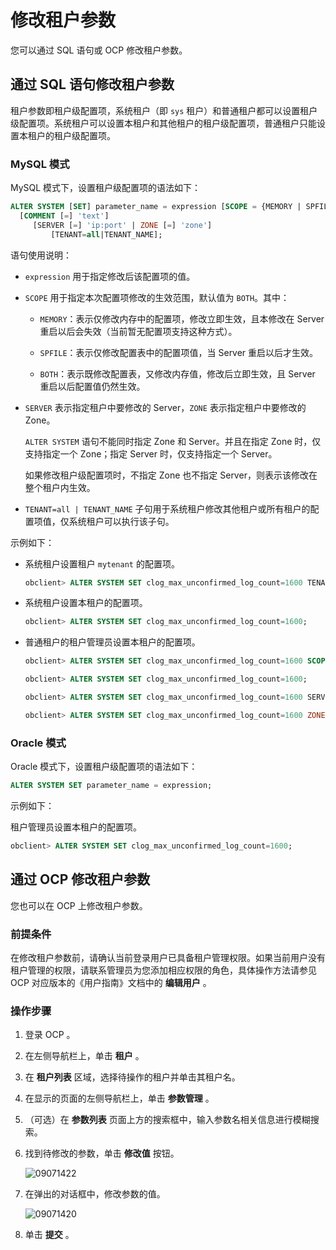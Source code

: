 # 修改租户参数

您可以通过 SQL 语句或 OCP 修改租户参数。

## 通过 SQL 语句修改租户参数

租户参数即租户级配置项，系统租户（即 `sys` 租户）和普通租户都可以设置租户级配置项。系统租户可以设置本租户和其他租户的租户级配置项，普通租户只能设置本租户的租户级配置项。

### MySQL 模式

MySQL 模式下，设置租户级配置项的语法如下：

```sql
ALTER SYSTEM [SET] parameter_name = expression [SCOPE = {MEMORY | SPFILE | BOTH}] 
  [COMMENT [=] 'text']
     [SERVER [=] 'ip:port' | ZONE [=] 'zone']
         [TENANT=all|TENANT_NAME];
```

语句使用说明：

* `expression` 用于指定修改后该配置项的值。

* `SCOPE` 用于指定本次配置项修改的生效范围，默认值为 `BOTH`。其中：

  * `MEMORY`：表示仅修改内存中的配置项，修改立即生效，且本修改在 Server 重启以后会失效（当前暂无配置项支持这种方式）。

  * `SPFILE`：表示仅修改配置表中的配置项值，当 Server 重启以后才生效。

  * `BOTH`：表示既修改配置表，又修改内存值，修改后立即生效，且 Server 重启以后配置值仍然生效。

* `SERVER` 表示指定租户中要修改的 Server，`ZONE` 表示指定租户中要修改的 Zone。

  `ALTER SYSTEM` 语句不能同时指定 Zone 和 Server。并且在指定 Zone 时，仅支持指定一个 Zone；指定 Server 时，仅支持指定一个 Server。

  如果修改租户级配置项时，不指定 Zone 也不指定 Server，则表示该修改在整个租户内生效。
  
* `TENANT=all | TENANT_NAME` 子句用于系统租户修改其他租户或所有租户的配置项值，仅系统租户可以执行该子句。

示例如下：

* 系统租户设置租户 `mytenant` 的配置项。

  ```sql
  obclient> ALTER SYSTEM SET clog_max_unconfirmed_log_count=1600 TENANT='mytenant';
  ```

* 系统租户设置本租户的配置项。

  ```sql
  obclient> ALTER SYSTEM SET clog_max_unconfirmed_log_count=1600;
  ```

* 普通租户的租户管理员设置本租户的配置项。

  ```sql
  obclient> ALTER SYSTEM SET clog_max_unconfirmed_log_count=1600 SCOPE=SPFILE;
  
  obclient> ALTER SYSTEM SET clog_max_unconfirmed_log_count=1600;
  
  obclient> ALTER SYSTEM SET clog_max_unconfirmed_log_count=1600 SERVER='192.168.100.1:2882';
  
  obclient> ALTER SYSTEM SET clog_max_unconfirmed_log_count=1600 ZONE='z1';
  ```

### Oracle 模式

Oracle 模式下，设置租户级配置项的语法如下：

```sql
ALTER SYSTEM SET parameter_name = expression;
```

示例如下：

租户管理员设置本租户的配置项。

```sql
obclient> ALTER SYSTEM SET clog_max_unconfirmed_log_count=1600;
```

## 通过 OCP 修改租户参数

您也可以在 OCP 上修改租户参数。

### 前提条件

在修改租户参数前，请确认当前登录用户已具备租户管理权限。如果当前用户没有租户管理的权限，请联系管理员为您添加相应权限的角色，具体操作方法请参见 OCP 对应版本的《用户指南》文档中的 **编辑用户** 。

### 操作步骤

1. 登录 OCP 。

2. 在左侧导航栏上，单击 **租户** 。

3. 在 **租户列表** 区域，选择待操作的租户并单击其租户名。

4. 在显示的页面的左侧导航栏上，单击 **参数管理** 。

5. （可选）在 **参数列表** 页面上方的搜索框中，输入参数名相关信息进行模糊搜索。

6. 找到待修改的参数，单击 **修改值** 按钮。

   ![09071422](https://help-static-aliyun-doc.aliyuncs.com/assets/img/zh-CN/0660562361/p324249.png)

7. 在弹出的对话框中，修改参数的值。

   ![09071420](https://help-static-aliyun-doc.aliyuncs.com/assets/img/zh-CN/0660562361/p324245.png)

8. 单击 **提交** 。

